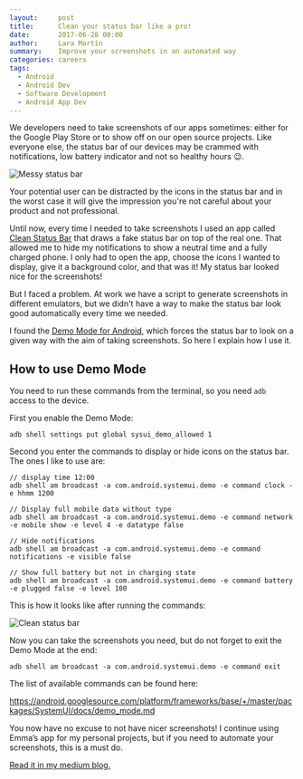 ```yaml
---
layout:     post
title:      Clean your status bar like a pro!
date:       2017-06-28 00:00
author:     Lara Martín
summary:    Improve your screenshots in an automated way
categories: careers
tags:
  - Android
  - Android Dev
  - Software Development
  - Android App Dev
---
```


We developers need to take screenshots of our apps sometimes: either for the Google Play Store or to show off on our open source projects. Like everyone else, the status bar of our devices may be crammed with notifications, low battery indicator and not so healthy hours 😉.

![Messy status bar](https://thepracticaldev.s3.amazonaws.com/i/ih1d6szdxmgmnrifhd6d.png)

Your potential user can be distracted by the icons in the status bar and in the worst case it will give the impression you're not careful about your product and not professional.

Until now, every time I needed to take screenshots I used an app called [Clean Status Bar](https://github.com/emmaguy/clean-status-bar) that draws a fake status bar on top of the real one. That allowed me to hide my notifications to show a neutral time and a fully charged phone. I only had to open the app, choose the icons I wanted to display, give it a background color, and that was it! My status bar looked nice for the screenshots!

But I faced a problem. At work we have a script to generate screenshots in different emulators, but we didn't have a way to make the status bar look good automatically every time we needed.

I found the [Demo Mode for Android](https://android.googlesource.com/platform/frameworks/base/+/master/packages/SystemUI/docs/demo_mode.md), which forces the status bar to look on a given way with the aim of taking screenshots. So here I explain how I use it.


## How to use Demo Mode

You need to run these commands from the terminal, so you need `adb` access to the device.

First you enable the Demo Mode:
```
adb shell settings put global sysui_demo_allowed 1
```

Second you enter the commands to display or hide icons on the status bar. The ones I like to use are:

```
// display time 12:00
adb shell am broadcast -a com.android.systemui.demo -e command clock -e hhmm 1200

// Display full mobile data without type
adb shell am broadcast -a com.android.systemui.demo -e command network -e mobile show -e level 4 -e datatype false

// Hide notifications
adb shell am broadcast -a com.android.systemui.demo -e command notifications -e visible false

// Show full battery but not in charging state
adb shell am broadcast -a com.android.systemui.demo -e command battery -e plugged false -e level 100
```

This is how it looks like after running the commands:

![Clean status bar](https://thepracticaldev.s3.amazonaws.com/i/4wgyo0lf2jqatqd9qz5d.png)

Now you can take the screenshots you need, but do not forget to exit the Demo Mode at the end:
```
adb shell am broadcast -a com.android.systemui.demo -e command exit
```

The list of available commands can be found here:

https://android.googlesource.com/platform/frameworks/base/+/master/packages/SystemUI/docs/demo_mode.md

You now have no excuse to not have nicer screenshots! I continue using Emma’s app for my personal projects, but if you need to automate your screenshots, this is a must do.

[Read it in my medium blog.](https://android.jlelse.eu/clean-your-status-bar-like-a-pro-76c89a1e2c2f)
